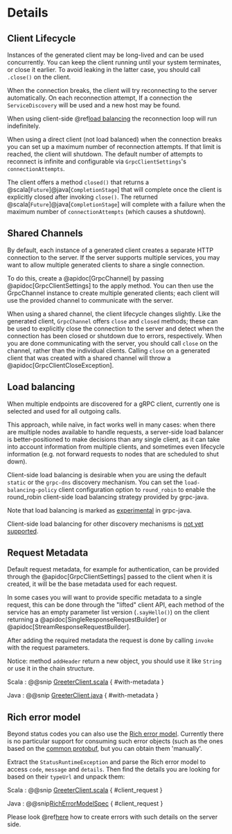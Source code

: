 # Details

## Client Lifecycle

Instances of the generated client may be long-lived and can be used concurrently.
You can keep the client running until your system terminates, or close it earlier. To
avoid leaking in the latter case, you should call `.close()` on the client.

When the connection breaks, the client will try reconnecting to the server automatically.  On each reconnection 
attempt, If a connection the `ServiceDiscovery` will be used and a new host may be found.

When using client-side @ref[load balancing](details.md#load-balancing) the reconnection loop will run indefinitely.

When using a direct client (not load balanced) when the connection breaks you can set up a maximum number 
of reconnection attempts.  If that limit is reached, the client will shutdown.  The default number of attempts to 
reconnect is infinite and configurable via `GrpcClientSettings`'s `connectionAttempts`.

The client offers a method `closed()` that returns a @scala[`Future`]@java[`CompletionStage`] 
that will complete once the client is explicitly closed after invoking `close()`.  The returned @scala[`Future`]@java[`CompletionStage`]
will complete with a failure when the maximum number of `connectionAttempts` (which causes a shutdown).

## Shared Channels

By default, each instance of a generated client creates a separate HTTP connection to the server. If the server
supports multiple services, you may want to allow multiple generated clients to share a single connection.

To do this, create a @apidoc[GrpcChannel] by passing @apidoc[GrpcClientSettings] to the apply method. You can then
use the GrpcChannel instance to create multiple generated clients; each client will use the provided channel to 
communicate with the server.

When using a shared channel, the client lifecycle changes slightly. Like the generated client, `GrpcChannel` offers 
`close` and `closed` methods; these can be used to explicitly close the connection to the server and detect when the
connection has been closed or shutdown due to errors, respectively. When you are done communicating with the server,
you should call `close` on the channel, rather than the individual clients. Calling `close` on a generated client 
that was created with a shared channel will throw a @apidoc[GrpcClientCloseException].

## Load balancing

When multiple endpoints are discovered for a gRPC client, currently one is
selected and used for all outgoing calls.

This approach, while naïve, in fact works well in many cases: when there
are multiple nodes available to handle requests, a server-side load balancer
is better-positioned to make decisions than any single client, as it can
take into account information from multiple clients, and sometimes even
lifecycle information (e.g. not forward requests to nodes that are scheduled
to shut down).

Client-side load balancing is desirable when you are using the default
`static` or the `grpc-dns` discovery mechanism. You can set the
`load-balancing-policy` client configuration option to `round_robin` to enable
the round_robin client-side load balancing strategy provided by grpc-java.

Note that load balancing is marked as [experimental](https://github.com/grpc/grpc-java/issues/1771) in grpc-java.

Client-side load balancing for other discovery mechanisms is
[not yet supported](https://github.com/akka/akka-grpc/issues/809).

## Request Metadata

Default request metadata, for example for authentication, can be provided through the
@apidoc[GrpcClientSettings] passed to the client when it is created, it will be the base metadata used for each request.

In some cases you will want to provide specific metadata to a single request, this can be done through the "lifted"
client API, each method of the service has an empty parameter list version (`.sayHello()`) on the client returning a @apidoc[SingleResponseRequestBuilder] or @apidoc[StreamResponseRequestBuilder].

After adding the required metadata the request is done by calling `invoke` with the request parameters.

Notice: method `addHeader` return a new object, you should use it like `String` or use it in the chain structure.

Scala
:  @@snip [GreeterClient.scala](/plugin-tester-scala/src/main/scala/example/myapp/helloworld/LiftedGreeterClient.scala) { #with-metadata }

Java
:  @@snip [GreeterClient.java](/plugin-tester-java/src/main/java/example/myapp/helloworld/LiftedGreeterClient.java) { #with-metadata }

## Rich error model

Beyond status codes you can also use the [Rich error model](https://grpc.io/docs/guides/error/#richer-error-model). Currently there is no particular support for consuming such error objects (such as the ones based on the [common protobuf](https://cloud.google.com/apis/design/errors#error_model), but you can obtain them 'manually'.

Extract the `StatusRuntimeException` and parse the Rich error model to access `code`, `message` and `details`. Then find the details you are looking for based on their `typeUrl` and unpack them:

Scala
:  @@snip [GreeterClient.scala](/interop-tests/src/test/scala/org/apache/pekko/grpc/scaladsl/RichErrorModelSpec.scala) { #client_request }

Java
:  @@snip[RichErrorModelSpec](/interop-tests/src/test/java/example/myapp/helloworld/grpc/RichErrorModelTest.java) { #client_request }

Please look @ref[here](../server/details.md) how to create errors with such details on the server side.
